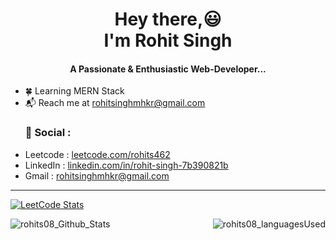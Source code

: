 <div>
<h1 align='center'> Hey there,😃<br /> I'm Rohit Singh </h1></center>
<h4 align='center'>A Passionate & Enthusiastic Web-Developer...</h4>
<ul>
  <li>🍀 Learning MERN Stack</li>
  <li>📬 Reach me at <a href='mailto:rohitsinghmhkr@gmail.com'>rohitsinghmhkr@gmail.com</a></li>
</ul>

<ul>
  <h3>📱 Social : </h3>
  <li>Leetcode : <a href="https://www.leetcode.com/rohits462">leetcode.com/rohits462</a></li>
  <li>LinkedIn : <a href="https://www.leetcode.com/rohits462](https://linkedin.com/in/rohit-singh-7b390821b">linkedin.com/in/rohit-singh-7b390821b</a></li>
  <li>Gmail : <a href="mailto:rohitsinghmhkr@gmail.com">rohitsinghmhkr@gmail.com</a></li>
</ul>

<hr/>

[![LeetCode Stats](https://leetcode.card.workers.dev/RohitS462?theme=nord&font=source_code_pro&extension=null)](https://leetcode.com/rohits462)

<img align="left" src="https://github-readme-stats.vercel.app/api?username=rohits08&show_icons=true&locale=en" alt="rohits08_Github_Stats" />
<img align="right" src="https://github-readme-stats.vercel.app/api/top-langs?username=rohits08&show_icons=true&locale=en&layout=compact" alt="rohits08_languagesUsed" />
</div>
